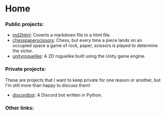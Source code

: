 # Home 

### Public projects:

- [md2html](md2html): Coverts a markdown file to a html file.
- [chesspaperscissors](chesspaperscissors): Chess, but every time a piece lands on an occupied space a game of rock, paper, scissors is played to determine the victor.
- [unityroguelike](unityroguelike): A 2D roguelike built using the Unity game engine. 

### Private projects:
These are projects that I want to keep private for one reason or another, but I'm still more than happy to discuss them!
- [discordbot](discordbot): A Discord bot written in Python. 

### Other links: 

